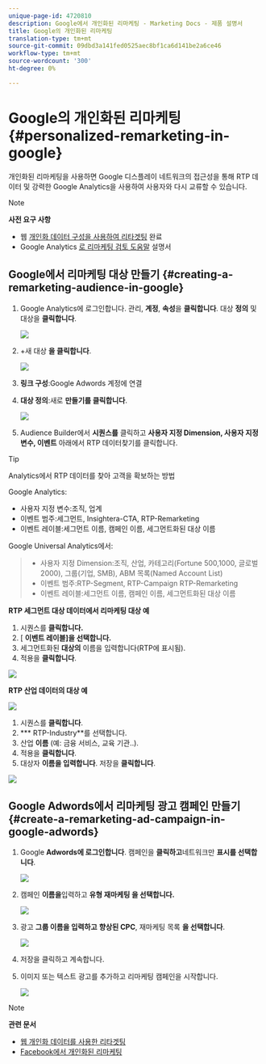 ```yaml
---
unique-page-id: 4720810
description: Google에서 개인화된 리마케팅 - Marketing Docs - 제품 설명서
title: Google의 개인화된 리마케팅
translation-type: tm+mt
source-git-commit: 09dbd3a141fed0525aec8bf1ca6d141be2a6ce46
workflow-type: tm+mt
source-wordcount: '300'
ht-degree: 0%

---
```



# Google의 개인화된 리마케팅 {#personalized-remarketing-in-google}

개인화된 리마케팅을 사용하면 Google 디스플레이 네트워크의 접근성을 통해 RTP 데이터 및 강력한 Google Analytics을 사용하여 사용자와 다시 교류할 수 있습니다.

>[!NOTE]
>
>**사전 요구 사항**
>
>* 웹 [개인화 데이터 구성을 사용하여 리타겟팅](retargeting-with-web-personalization-data.md) 완료
>* Google Analytics [로 리마케팅 검토 도움말](https://support.google.com/analytics/topic/2611283?hl=en&amp;ref_topic=3413645) 설명서

>



## Google에서 리마케팅 대상 만들기 {#creating-a-remarketing-audience-in-google}

1. Google Analytics에 로그인합니다. 관리, **계정**, **속성**&#x200B;을 **클릭합니다**. 대상 **정의** 및 대상을 **클릭합니다**.

   ![](assets/remarketing-ga-screenshots.jpg)

1. +새 대상 **을 클릭합니다**.

   ![](assets/image2015-1-15-17-3a26-3a40.png)

1. **링크 구성**:Google Adwords 계정에 연결
1. **대상 정의**:새로 **만들기를 클릭합니다**.

   ![](assets/image2015-1-15-17-3a32-3a4.png)

1. Audience Builder에서 **시퀀스를** 클릭하고 **사용자 지정 Dimension, 사용자 지정 변수, 이벤트** 아래에서 RTP 데이터찾기를 클릭합니다.

>[!TIP]
>
>Analytics에서 RTP 데이터를 찾아 고객을 확보하는 방법
>
>Google Analytics:
>
>* 사용자 지정 변수:조직, 업계
>* 이벤트 범주:세그먼트, Insightera-CTA, RTP-Remarketing
>* 이벤트 레이블:세그먼트 이름, 캠페인 이름, 세그먼트화된 대상 이름

>
>
Google Universal Analytics에서:
>
>* 사용자 지정 Dimension:조직, 산업, 카테고리(Fortune 500,1000, 글로벌 2000), 그룹(기업, SMB), ABM 목록(Named Account List)
>* 이벤트 범주:RTP-Segment, RTP-Campaign RTP-Remarketing
>* 이벤트 레이블:세그먼트 이름, 캠페인 이름, 세그먼트화된 대상 이름

>



**RTP 세그먼트 대상 데이터에서 리마케팅 대상 예**

1. 시퀀스를 **클릭합니다.**
1. [ **이벤트 레이블]을 선택합니다.**
1. 세그먼트화된 **대상의** 이름을 입력합니다(RTP에 표시됨).
1. 적용을 **클릭합니다**.

![](assets/image2015-2-10-14-3a51-3a43.png)

**RTP 산업 데이터의 대상 예**

![](assets/image2015-1-15-17-3a36-3a5.png)

1. 시퀀스를 **클릭합니다**.
1. *** RTP-Industry**를 선택합니다.
1. 산업 **이름** (예: 금융 서비스, 교육 기관..).
1. 적용을 **클릭합니다**.
1. 대상자 **이름을 입력합니다**. 저장을 **클릭합니다**.

![](assets/image2015-1-15-18-3a29-3a16.png)

## Google Adwords에서 리마케팅 광고 캠페인 만들기 {#create-a-remarketing-ad-campaign-in-google-adwords}

1. Google **Adwords에 로그인합니다**. 캠페인을 **클릭하고**&#x200B;네트워크만 **표시를 선택합니다**.

   ![](assets/image2015-1-15-18-3a31-3a58.png)

1. 캠페인 **이름을**&#x200B;입력하고 **유형 재마케팅 을 선택합니다.**

   ![](assets/image2015-1-15-18-3a35-3a7.png)

1. 광고 **그룹 이름을 입력하고** **향상된 CPC**, 재마케팅 목록 **을 선택합니다**.

   ![](assets/image2015-1-15-18-3a51-3a57.png)

1. 저장을 클릭하고 계속합니다.
1. 이미지 또는 텍스트 광고를 추가하고 리마케팅 캠페인을 시작합니다.

   ![](assets/image2015-1-15-18-3a47-3a21.png)

>[!NOTE]
>
>**관련 문서**
>
>* [웹 개인화 데이터를 사용한 리타겟팅](retargeting-with-web-personalization-data.md)
>* [Facebook에서 개인화된 리마케팅](personalized-remarketing-in-facebook.md)

